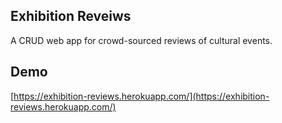 ## Exhibition Reveiws

A CRUD web app for crowd-sourced reviews of cultural events.

## Demo

[https://exhibition-reviews.herokuapp.com/](https://exhibition-reviews.herokuapp.com/)
